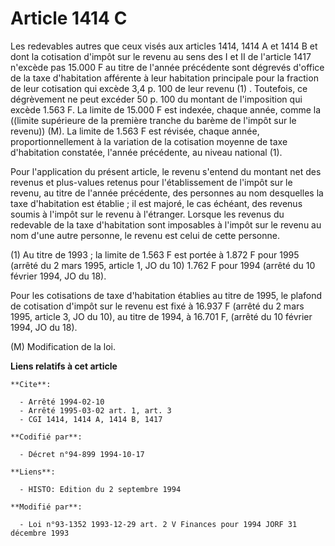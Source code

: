 # Article 1414 C

Les redevables autres que ceux visés aux articles 1414, 1414 A et 1414 B et dont la cotisation d'impôt sur le revenu au sens
des I et II de l'article 1417 n'excède pas 15.000 F au titre de l'année précédente sont dégrevés d'office de la taxe
d'habitation afférente à leur habitation principale pour la fraction de leur cotisation qui excède 3,4 p. 100 de leur revenu
(1) . Toutefois, ce dégrèvement ne peut excéder 50 p. 100 du montant de l'imposition qui excède 1.563 F. La limite de 15.000
F est indexée, chaque année, comme la ((limite supérieure de la première tranche du barème de l'impôt sur le revenu)) (M). La
limite de 1.563 F est révisée, chaque année, proportionnellement à la variation de la cotisation moyenne de taxe d'habitation
constatée, l'année précédente, au niveau national (1).

Pour l'application du présent article, le revenu s'entend du montant net des revenus et plus-values retenus pour
l'établissement de l'impôt sur le revenu, au titre de l'année précédente, des personnes au nom desquelles la taxe
d'habitation est établie ; il est majoré, le cas échéant, des revenus soumis à l'impôt sur le revenu à l'étranger. Lorsque
les revenus du redevable de la taxe d'habitation sont imposables à l'impôt sur le revenu au nom d'une autre personne, le
revenu est celui de cette personne.

(1) Au titre de 1993 ; la limite de 1.563 F est portée à 1.872 F pour 1995 (arrêté du 2 mars 1995, article 1, JO du 10) 1.762
F pour 1994 (arrêté du 10 février 1994, JO du 18).

Pour les cotisations de taxe d'habitation établies au titre de 1995, le plafond de cotisation d'impôt sur le revenu est fixé
à 16.937 F (arrêté du 2 mars 1995, article 3, JO du 10), au titre de 1994, à 16.701 F, (arrêté du 10 février 1994, JO du 18).

(M) Modification de la loi.

**Liens relatifs à cet article**

	**Cite**:

	  - Arrêté 1994-02-10
	  - Arrêté 1995-03-02 art. 1, art. 3
	  - CGI 1414, 1414 A, 1414 B, 1417

	**Codifié par**:

	  - Décret n°94-899 1994-10-17

	**Liens**:

	  - HISTO: Edition du 2 septembre 1994

	**Modifié par**:

	  - Loi n°93-1352 1993-12-29 art. 2 V Finances pour 1994 JORF 31 décembre 1993
